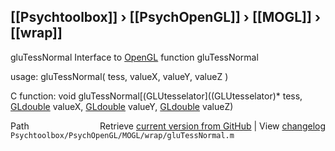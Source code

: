 ## [[Psychtoolbox]] &#8250; [[PsychOpenGL]] &#8250; [[MOGL]] &#8250; [[wrap]]

gluTessNormal  Interface to [OpenGL](OpenGL) function gluTessNormal  
  
usage:  gluTessNormal( tess, valueX, valueY, valueZ )  
  
C function:  void gluTessNormal[(GLUtesselator]((GLUtesselator)\* tess, [GLdouble](GLdouble) valueX, [GLdouble](GLdouble) valueY, [GLdouble](GLdouble) valueZ)  




<div class="code_header" style="text-align:right;">
  <span style="float:left;">Path&nbsp;&nbsp;</span> <span class="counter">Retrieve <a href=
  "https://raw.github.com/Psychtoolbox-3/Psychtoolbox-3/beta/Psychtoolbox/PsychOpenGL/MOGL/wrap/gluTessNormal.m">current version from GitHub</a> | View <a href=
  "https://github.com/Psychtoolbox-3/Psychtoolbox-3/commits/beta/Psychtoolbox/PsychOpenGL/MOGL/wrap/gluTessNormal.m">changelog</a></span>
</div>
<div class="code">
  <code>Psychtoolbox/PsychOpenGL/MOGL/wrap/gluTessNormal.m</code>
</div>

